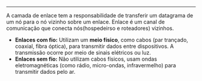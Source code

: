 
---

A camada de enlace tem a responsabilidade de transferir um datagrama de um nó para o nó
vizinho sobre um enlace. Enlace é um canal de comunicação que conecta nós(hospedeirso e roteadores) vizinhos.

- **Enlaces com fio:** Utilizam um **meio físico**, como cabos (par trançado, coaxial, fibra óptica), para transmitir dados entre dispositivos. A transmissão ocorre por meio de sinais elétricos ou luz.
- **Enlaces sem fio:** Não utilizam cabos físicos, usam ondas eletromagnéticas (como rádio, micro-ondas, infravermelho) para transmitir dados pelo ar.


